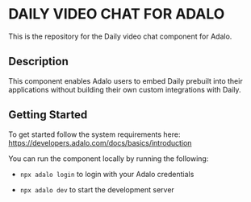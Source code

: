 # DAILY VIDEO CHAT FOR ADALO

This is the repository for the Daily video chat component for Adalo.

## Description

This component enables Adalo users to embed Daily prebuilt into their applications without building their own custom integrations with Daily.

## Getting Started

To get started follow the system requirements here: <https://developers.adalo.com/docs/basics/introduction>

You can run the component locally by running the following:

* `npx adalo login` to login with your Adalo credentials

* `npx adalo dev` to start the development server
